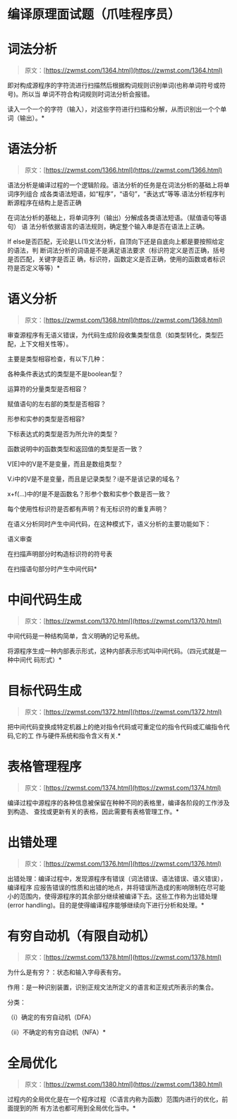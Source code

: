 <!--yml
category: 编译原理
date: 0001-01-01 00:00:00
-->

# 编译原理面试题（爪哇程序员）

# 词法分析

> 原文：[https://zwmst.com/1364.html](https://zwmst.com/1364.html)

即对构成源程序的字符流进行扫描然后根据构词规则识别单词(也称单词符号或符号)。所以当 单词不符合构词规则时词法分析会报错。

读入一个一个的字符（输入），对这些字符进行扫描和分解，从而识别出一个个单词（输出）。*


# 语法分析

> 原文：[https://zwmst.com/1366.html](https://zwmst.com/1366.html)

语法分析是编译过程的一个逻辑阶段。语法分析的任务是在词法分析的基础上将单词序列组合 成各类语法短语，如“程序”，“语句”，“表达式”等等.语法分析程序判断源程序在结构上是否正确

在词法分析的基础上，将单词序列（输出）分解成各类语法短语。（赋值语句等语句） 语 法分析依据语言的语法规则，确定整个输入串是否在语法上正确。

If else是否匹配，无论是LL(1)文法分析，自顶向下还是自底向上都是要按照给定的语法，判 断词法分析的词语是不是满足语法要求（标识符定义是否正确，括号是否匹配，关键字是否正 确，标识符，函数定义是否正确，使用的函数或者标识符是否定义等等）*


# 语义分析

> 原文：[https://zwmst.com/1368.html](https://zwmst.com/1368.html)

审查源程序有无语义错误，为代码生成阶段收集类型信息（如类型转化，类型匹配，上下文相关性等）。

主要是类型相容检查，有以下几种：

各种条件表达式的类型是不是boolean型？

运算符的分量类型是否相容？

赋值语句的左右部的类型是否相容？

形参和实参的类型是否相容?

下标表达式的类型是否为所允许的类型？

函数说明中的函数类型和返回值的类型是否一致？

V[E]中的V是不是变量，而且是数组类型？

V.i中的V是不是变量，而且是记录类型？i是不是该记录的域名？

x+f(…)中的f是不是函数名？形参个数和实参个数是否一致？

每个使用性标识符是否都有声明？有无标识符的重复声明？

在语义分析同时产生中间代码，在这种模式下，语义分析的主要功能如下：

语义审查

在扫描声明部分时构造标识符的符号表

在扫描语句部分时产生中间代码*


# 中间代码生成

> 原文：[https://zwmst.com/1370.html](https://zwmst.com/1370.html)

中间代码是一种结构简单，含义明确的记号系统。

将源程序生成一种内部表示形式，这种内部表示形式叫中间代码。（四元式就是一种中间代 码形式）*


# 目标代码生成

> 原文：[https://zwmst.com/1372.html](https://zwmst.com/1372.html)

把中间代码变换成特定机器上的绝对指令代码或可重定位的指令代码或汇编指令代码,它的工 作与硬件系统和指令含义有关.*


# 表格管理程序

> 原文：[https://zwmst.com/1374.html](https://zwmst.com/1374.html)

编译过程中源程序的各种信息被保留在种种不同的表格里，编译各阶段的工作涉及到构造、 查找或更新有关的表格，因此需要有表格管理工作。*


# 出错处理

> 原文：[https://zwmst.com/1376.html](https://zwmst.com/1376.html)

出错处理：编译过程中，发现源程序有错误（词法错误、语法错误、语义错误），编译程序 应报告错误的性质和出错的地点，并将错误所造成的影响限制在尽可能小的范围内，使得源程序的其余部分继续被编译下去。这些工作称为出错处理(error handling)。目的是使得编译程序能够继续向下进行分析和处理。*


# 有穷自动机（有限自动机）

> 原文：[https://zwmst.com/1378.html](https://zwmst.com/1378.html)

为什么是有穷？：状态和输入字母表有穷。

作用：是一种识别装置，识别正规文法所定义的语言和正规式所表示的集合。

分类：

（i）确定的有穷自动机（DFA）

（ii）不确定的有穷自动机（NFA）*


# 全局优化

> 原文：[https://zwmst.com/1380.html](https://zwmst.com/1380.html)

过程内的全局优化是在一个程序过程（C语言内称为函数）范围内进行的优化，前面提到的所 有方法也都可用到全局优化当中。*